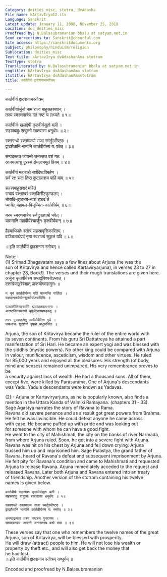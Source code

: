 ```yaml
---
Category: deities_misc, stotra, dvAdasha
File name: kArtavIrya12.itx
Language: Sanskrit
Latest update: January 11, 2008, NOvember 25, 2018
Location: doc_deities_misc
Proofread by: N.Balasubramanian bbalu at satyam.net.in
Send corrections to: Sanskrit@cheerful.com
Site access: https://sanskritdocuments.org
Subject: philosophy/hinduism/religion
Sublocation: deities_misc
Text title: kArtavIrya dvAdashanAma stotram
Texttype: stotra
Transliterated by: N.Balasubramanian bbalu at satyam.net.in
engtitle: kArtavIrya dvAdashanAma stotram
itxtitle: kArtavIrya dvAdashanAmastotram
title: कार्तवीर्य द्वादशनामस्तोत्रम्

---
```

  
 कार्तवीर्य द्वादशनामस्तोत्रम्   
  
कार्तवीर्यार्जुनो नाम राजा बाहुसहस्रवान् ।  
तस्य स्मरणमात्रेण गतं नष्टं च लभ्यते ॥ १॥  
  
कार्तवीर्यः खलद्वेषी कृतवीर्यसुतो बली ।  
सहस्रबाहुः शत्रुघ्नो रक्तवासा धनुर्धरः ॥ २॥  
  
रक्तगन्धो रक्तमाल्यो राजा स्मर्तुरभीष्टदः ।  
द्वादशैतानि नामानि कार्तवीर्यस्य यः पठेत् ॥ ३॥  
  
सम्पदस्तत्र जायन्ते जनस्तत्र वशं गतः ।  
आनयत्याशु दूरस्थं क्षेमलाभयुतं प्रियम् ॥ ४॥  
  
कार्तवीर्य महाबाहो सर्वदिष्टविबर्हण ।  
सर्वं रक्ष सदा तिष्ठ दुष्टान्नाशय पाहि माम् ॥ ५॥  
  
सहस्रबाहुसशरं महितं  
सचापं रक्ताम्बरं रक्तकिरीटकुण्डलम् ।  
चोरादि-दुष्टभय-नाशं इष्टदं तं  
ध्यायेत् महाबल-विजृम्भित-कार्तवीर्यम् ॥ ६॥  
  
यस्य स्मरणमात्रेण सर्वदुःखक्षयो भवेत् ।  
यन्नामानि महावीर्यश्चार्जुनः कृतवीर्यवान् ॥ ७॥  
  
हैहयाधिपतेः स्तोत्रं सहस्रावृत्तिकारितम् ।  
वाञ्चितार्थप्रदं नृणां स्वराज्यं सुकृतं यदि ॥ ८॥  
  
   ॥  इति कार्तवीर्य द्वादशनाम स्तोत्रम् ॥  
  
Note:-  
(1) Srimad Bhagavatam says a few lines about Arjuna (he was the  
son of Kritavirya and hence called Kartaviryarjuna), in verses 23 to 27 in  
chapter 23, Book9. The verses and their rough translations are given here.   
    अर्जुनः कृतवीर्यस्य सप्तद्वीपेश्वरोऽभवत् ।  
    दत्तात्रेयाद्धरेरंशात् प्राप्तयोगमहागुणः ॥  
  
    न नूनं कार्तवीर्यस्य गतिं यास्यन्ति पार्तिवाः ।  
    यज्ञदानतपोयोगश्रुतवीर्यजयादिभिः ॥  
  
    पञ्चाशीतिसहस्राणि ह्यव्याहतबलःसमाः ।  
    अनष्टवित्तस्मरणो बुभुजेऽक्षय्यषड्वसु ॥  
  
    तस्य पुत्रसहस्रेषु पञ्चैवोर्वरिता मृधे ।  
    जयध्वजः शूरशेनो वॄषभो मधुरूर्जितः ॥  
  
Arjuna, the son of Kritavirya  became the ruler of the entire world with  
its seven continents. From his guru Sri Dattatreya he attained a part  
manifestation of Sri Hari. He became an expert yogi and was blessed with  
the siddhis (mystic powers). No other king could be compared with Arjuna  
in valour, munificence, asceticism, wisdom and other virtues. He ruled  
for 85,000 years and enjoyed all the pleasures. His strength (of body,  
mind and senses) remained unimpaired. His very remembrance proves to be  
a security against loss of wealth. He had a thousand sons. All of them,  
except five, were killed by Parasurama.  One of Arjuna's descendants  
was Yadu.  Yadu's descendants were known as Yadavas.  
  
(2):- Arjuna or Kartaviryarjuna, as he is popularly known, also finds a  
mention in the Uttara Kanda of Valmiki Ramayana. (chapters 31 - 33).  
Sage Agastya narrates the story of Ravana to Rama.  
Ravana did severe penance and as a result got great powers from Brahma.  
He felt he was invincible.  He could defeat anyone he came across  
with ease.  He became puffed up with pride and was looking out  
for someone with whom he can have a good fight.  
He went to the city of Mahishmati, the city on the banks of river Narmada,  
from where Arjuna ruled.  Soon, he got into a severe fight with Arjuna.  
Ravana was hit on his chest by Arjuna and fell down crying. Arjuna  
trussed him up and imprisoned him.  Sage Pulastya, the grand father of  
Ravana, heard of Ravana's defeat and subsequent imprisonment by Arjuna.  
He felt pity for Ravana's condition and came to Mahishmati and requested  
Arjuna to release Ravana.  Arjuna immediately acceded to the request and  
released Ravana. Later both Arjuna and Ravana entered into an treaty  
of friendship.  Another version of the stotram containing his twelve  
names is given below.  
  
    कार्तवीर्यः सहस्राक्षः कृतवीर्यसुतः बली ।  
    सहस्रबाहुः शत्रुघ्नः रक्तवासा धनुर्धरः ॥ १॥  
  
    रक्तगन्धो रक्तमाल्यः राजा स्मर्तुरभीष्टदः ।  
    द्वादशैतानि नामानि कार्तवीर्यस्य यः स्मरेत् ॥ २॥  
  
    अनष्टद्रव्यता तस्य नष्टस्य पुनरागमः ।  
    सम्पदस्तस्य जायन्ते जनास्तस्य वशो सदा ॥ ३॥  
  
  
These verses say that one who remembers the twelve names of the great  
Arjuna, son of Kritavirya, will be blessed with prosperity.  
He will draw (attract) people to him. He will not lose his wealth or  
property by theft etc., and will also get back the money that  
he had lost.  
॥ इति कार्तवीर्य द्वादशनाम स्तोत्रम् सण्पूर्णम् ॥  
  
  
Encoded and proofread by N.Balasubramanian  
  
